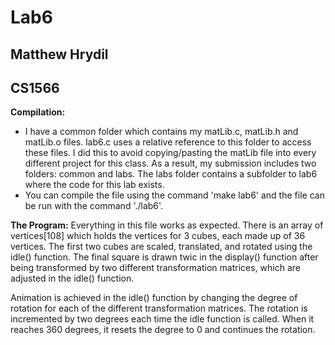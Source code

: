 # Lab6
## Matthew Hrydil
## CS1566

**Compilation:**
- I have a common folder which contains my matLib.c, matLib.h and matLib.o files. lab6.c uses a relative reference to this folder to access these files. I did this to avoid copying/pasting the matLib file into every different project for this class. As a result, my submission includes two folders: common and labs. The labs folder contains a subfolder to lab6 where the code for this lab exists.
- You can compile the file using the command 'make lab6' and the file can be run with the command './lab6'.

**The Program:**
Everything in this file works as expected. There is an array of vertices[108] which holds the vertices for 3 cubes, each made up of 36 vertices. The first two cubes are scaled, translated, and rotated using the idle() function. The final square is drawn twic in the display() function after being transformed by two different transformation matrices, which are adjusted in the idle() function.  

Animation is achieved in the idle() function by changing the degree of rotation for each of the different transformation matrices. The rotation is incremented by two degrees each time the idle function is called. When it reaches 360 degrees, it resets the degree to 0 and continues the rotation.